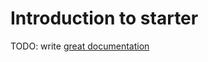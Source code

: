 # Introduction to starter

TODO: write [great documentation](http://jacobian.org/writing/what-to-write/)
